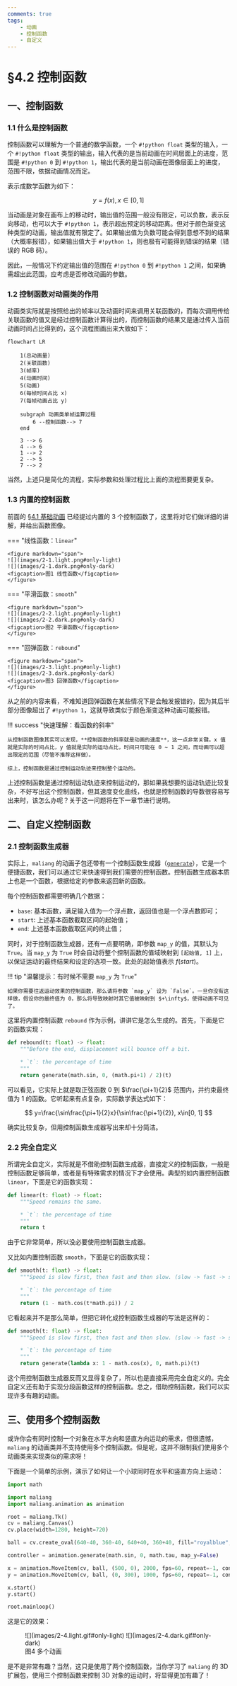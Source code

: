 ```yaml
---
comments: true
tags:
    - 动画
    - 控制函数
    - 自定义
---
```


# §4.2 控制函数

## 一、控制函数

### 1.1 什么是控制函数

控制函数可以理解为一个普通的数学函数，一个 `#!python float` 类型的输入，一个 `#!python float` 类型的输出，输入代表的是当前动画在时间层面上的进度，范围是 `#!python 0` 到 `#!python 1`，输出代表的是当前动画在图像层面上的进度，范围不限，依据动画情况而定。

表示成数学函数为如下：

$$
y=f(x), x\in[0, 1]
$$

当动画是对象在画布上的移动时，输出值的范围一般没有限定，可以负数，表示反向移动，也可以大于 `#!python 1`，表示超出预定的移动距离。但对于颜色渐变这种类型的动画，输出值就有限定了。如果输出值为负数可能会得到意想不到的结果（大概率报错），如果输出值大于 `#!python 1`，则也极有可能得到错误的结果（错误的 RGB 码）。

因此，一般情况下约定输出值的范围在 `#!python 0` 到 `#!python 1` 之间，如果确需超出此范围，应考虑是否修改动画的参数。

### 1.2 控制函数对动画类的作用

动画类实际就是按照给出的帧率以及动画时间来调用关联函数的，而每次调用传给关联函数的值又是经过控制函数计算得出的，而控制函数的结果又是通过传入当前动画时间占比得到的，这个流程图画出来大致如下：

```mermaid
flowchart LR

    1(总动画量)
    2(关联函数)
    3(帧率)
    4(动画时间)
    5(动画)
    6(每帧时间占比 x)
    7(每帧动画占比 y)
    
    subgraph 动画类单帧运算过程
        6 --控制函数--> 7
    end

    3 --> 6
    4 --> 6
    1 --> 2
    2 --> 5
    7 --> 2
```

当然，上述只是简化的流程，实际参数和处理过程比上面的流程图要更复杂。

### 1.3 内置的控制函数

前面的 [§4.1 基础动画](./1.md#12-控制函数) 已经提过内置的 3 个控制函数了，这里将对它们做详细的讲解，并给出函数图像。

=== "线性函数：`linear`"

    <figure markdown="span">
    ![](images/2-1.light.png#only-light)
    ![](images/2-1.dark.png#only-dark)
    <figcaption>图1 线性函数</figcaption>
    </figure>

=== "平滑函数：`smooth`"

    <figure markdown="span">
    ![](images/2-2.light.png#only-light)
    ![](images/2-2.dark.png#only-dark)
    <figcaption>图2 平滑函数</figcaption>
    </figure>

=== "回弹函数：`rebound`"

    <figure markdown="span">
    ![](images/2-3.light.png#only-light)
    ![](images/2-3.dark.png#only-dark)
    <figcaption>图3 回弹函数</figcaption>
    </figure>

从之前的内容来看，不难知道回弹函数在某些情况下是会触发报错的，因为其后半部分图像超出了 `#!python 1`，这就导致类似于颜色渐变这种动画可能报错。

!!! success "快速理解：看函数的斜率"

    从控制函数图像其实可以发现，**控制函数的斜率就是动画的速度**，这一点非常关键。x 值就是实际的时间占比，y 值就是实际的运动占比，时间只可能在 0 ~ 1 之间，而动画可以超出限定的范围（尽管不推荐这样做）。

    综上，控制函数是通过控制运动轨迹来控制整个运动的。

上述控制函数是通过控制运动轨迹来控制运动的，那如果我想要的运动轨迹比较复杂，不好写出这个控制函数，但其速度变化曲线，也就是控制函数的导数很容易写出来时，该怎么办呢？关于这一问题将在下一章节进行说明。

## 二、自定义控制函数

### 2.1 控制函数生成器

实际上，`maliang` 的动画子包还带有一个控制函数生成器（[`generate`](../../documents/animation/controllers.md#generate)），它是一个便捷函数，我们可以通过它来快速得到我们需要的控制函数。控制函数生成器本质上也是一个函数，根据给定的参数来返回新的函数。

每个控制函数都需要明确几个数据：

* `base`: 基本函数，满足输入值为一个浮点数，返回值也是一个浮点数即可；
* `start`: 上述基本函数截取区间的起始值；
* `end`: 上述基本函数截取区间的终止值；

同时，对于控制函数生成器，还有一点要明确，即参数 `map_y` 的值，其默认为 `True`。当 `map_y` 为 `True` 时会自动将整个控制函数的值域映射到 `[起始值, 1]` 上，以保证运动的最终结果和设定的选项一致。此处的起始值表示 $f(start)$。

!!! tip "温馨提示：有时候不需要 `map_y` 为 `True`"

    如果你需要往返运动效果的控制函数，那么请将参数 `map_y` 设为 `False`。一旦你没有这样做，假设你的最终值为 0，那么将导致映射时其它值被映射到 $+\infty$，使得动画不可见了。

这里将内置控制函数 `rebound` 作为示例，讲讲它是怎么生成的。首先，下面是它的函数实现：

```python
def rebound(t: float) -> float:
    """Before the end, displacement will bounce off a bit.

    * `t`: the percentage of time
    """
    return generate(math.sin, 0, (math.pi+1) / 2)(t)
```

可以看见，它实际上就是取正弦函数 0 到 $\frac{\pi+1}{2}$ 范围内，并约束最终值为 1 的函数。它听起来有点复杂，实际数学表达式如下：

$$
y=\frac{\sin\frac{\pi+1}{2}x}{\sin\frac{\pi+1}{2}}, x\in[0, 1]
$$

确实比较复杂，但用控制函数生成器写出来却十分简洁。

### 2.2 完全自定义

所谓完全自定义，实际就是不借助控制函数生成器，直接定义的控制函数，一般是控制函数足够简单，或者是有特殊需求的情况下才会使用。典型的如内置控制函数 `linear`，下面是它的函数实现：

```python
def linear(t: float) -> float:
    """Speed remains the same.

    * `t`: the percentage of time
    """
    return t
```

由于它非常简单，所以没必要使用控制函数生成器。

又比如内置控制函数 `smooth`，下面是它的函数实现：

```python
def smooth(t: float) -> float:
    """Speed is slow first, then fast and then slow. (slow -> fast -> slow)

    * `t`: the percentage of time
    """
    return (1 - math.cos(t*math.pi)) / 2
```

它看起来并不是那么简单，但把它转化成控制函数生成器的写法是这样的：

```python
def smooth(t: float) -> float:
    """Speed is slow first, then fast and then slow. (slow -> fast -> slow)

    * `t`: the percentage of time
    """
    return generate(lambda x: 1 - math.cos(x), 0, math.pi)(t)
```

这个用控制函数生成器反而又显得复杂了，所以也是直接采用完全自定义的。完全自定义还有助于实现分段函数这样的控制函数。总之，借助控制函数，我们可以实现许多有趣的动画。

## 三、使用多个控制函数

或许你会有同时控制一个对象在水平方向和竖直方向运动的需求，但很遗憾，`maliang` 的动画类并不支持使用多个控制函数。但是呢，这并不限制我们使用多个动画类来实现类似的需求呀！

下面是一个简单的示例，演示了如何让一个小球同时在水平和竖直方向上运动：

```python hl_lines="14-15"
import math

import maliang
import maliang.animation as animation

root = maliang.Tk()
cv = maliang.Canvas()
cv.place(width=1280, height=720)

ball = cv.create_oval(640-40, 360-40, 640+40, 360+40, fill="royalblue", outline="")

controller = animation.generate(math.sin, 0, math.tau, map_y=False)

x = animation.MoveItem(cv, ball, (500, 0), 2000, fps=60, repeat=-1, controller=controller)
y = animation.MoveItem(cv, ball, (0, 300), 1000, fps=60, repeat=-1, controller=controller)

x.start()
y.start()

root.mainloop()
```

这是它的效果：

<figure markdown="span">
![](images/2-4.light.gif#only-light)
![](images/2-4.dark.gif#only-dark)
<figcaption>图4 多个动画</figcaption>
</figure>

是不是非常有趣？当然，这只是使用了两个控制函数，当你学习了 `maliang` 的 3D 扩展包，使用三个控制函数来控制 3D 对象的运动时，将显得更加有趣了！

